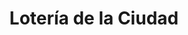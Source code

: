 ---
title: "Lotería de la Ciudad"
url: /ciudad-autonoma-de-buenos-aires/loteria-de-la-ciudad-avenida-directorio/
shop: Lotterie
---